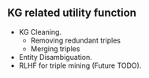 ## KG related utility function
- KG Cleaning.
  - Removing redundant triples
  - Merging triples
- Entity Disambiguation.
- RLHF for triple mining (Future TODO).